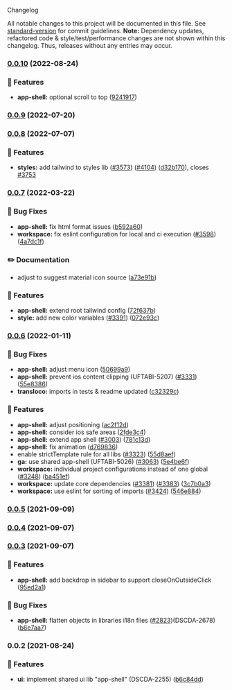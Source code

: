  Changelog

All notable changes to this project will be documented in this file. See [standard-version](https://github.com/conventional-changelog/standard-version) for commit guidelines.
**Note:** Dependency updates, refactored code & style/test/performance changes are not shown within this changelog. Thus, releases without any entries may occur.

### [0.0.10](https://github.com/Schaeffler-Group/frontend-schaeffler/compare/app-shell-v0.0.9...app-shell-v0.0.10) (2022-08-24)


### 🎸 Features

* **app-shell:** optional scroll to top ([9241917](https://github.com/Schaeffler-Group/frontend-schaeffler/commit/924191765d426e8d0b2da6049f1833449c4edcd7))

### [0.0.9](https://github.com/Schaeffler-Group/frontend-schaeffler/compare/app-shell-v0.0.8...app-shell-v0.0.9) (2022-07-20)

### [0.0.8](https://github.com/Schaeffler-Group/frontend-schaeffler/compare/app-shell-v0.0.7...app-shell-v0.0.8) (2022-07-07)


### 🎸 Features

* **styles:** add tailwind to styles lib ([#3573](https://github.com/Schaeffler-Group/frontend-schaeffler/issues/3573)) ([#4104](https://github.com/Schaeffler-Group/frontend-schaeffler/issues/4104)) ([d32b170](https://github.com/Schaeffler-Group/frontend-schaeffler/commit/d32b170c13de73f90b3a792d9f50f29cede37898)), closes [#3753](https://github.com/Schaeffler-Group/frontend-schaeffler/issues/3753)

### [0.0.7](https://github.com/Schaeffler-Group/frontend-schaeffler/compare/app-shell-v0.0.6...app-shell-v0.0.7) (2022-03-22)


### 🐛 Bug Fixes

* **app-shell:** fix html format issues ([b592a60](https://github.com/Schaeffler-Group/frontend-schaeffler/commit/b592a604077ffbbb0bcb36386de41c5346b5def1))
* **workspace:** fix eslint configuration for local and ci execution ([#3598](https://github.com/Schaeffler-Group/frontend-schaeffler/issues/3598)) ([4a7dc1f](https://github.com/Schaeffler-Group/frontend-schaeffler/commit/4a7dc1fe79d94b6d8ddfa7cf2644e3bbc11a3e80))


### ✏️ Documentation

* adjust to suggest material icon source ([a73e91b](https://github.com/Schaeffler-Group/frontend-schaeffler/commit/a73e91b89002ba7f7768461b1fae6713cc88a30a))


### 🎸 Features

* **app-shell:** extend root tailwind config ([72f637b](https://github.com/Schaeffler-Group/frontend-schaeffler/commit/72f637baf7a42fdffe455213053231c6006b6870))
* **style:** add new color variables ([#3391](https://github.com/Schaeffler-Group/frontend-schaeffler/issues/3391)) ([072e93c](https://github.com/Schaeffler-Group/frontend-schaeffler/commit/072e93cc90858f751717e10e383f87ab2d4c61f6))

### [0.0.6](https://github.com/Schaeffler-Group/frontend-schaeffler/compare/app-shell-v0.0.5...app-shell-v0.0.6) (2022-01-11)


### 🐛 Bug Fixes

* **app-shell:** adjust menu icon ([50699a9](https://github.com/Schaeffler-Group/frontend-schaeffler/commit/50699a968ccb34e36451f7aa67f78aa83c7d0d13))
* **app-shell:** prevent ios content clipping (UFTABI-5207) ([#3331](https://github.com/Schaeffler-Group/frontend-schaeffler/issues/3331)) ([55e8386](https://github.com/Schaeffler-Group/frontend-schaeffler/commit/55e8386108f249e08d5e0c83e4156a13a6a23de6))
* **transloco:** imports in tests & readme updated ([c32329c](https://github.com/Schaeffler-Group/frontend-schaeffler/commit/c32329ce19668460abac5b3997f0e937b3bfe5ba))


### 🎸 Features

* **app-shell:** adjust positioning ([ac2f12d](https://github.com/Schaeffler-Group/frontend-schaeffler/commit/ac2f12d3b90bc2a60fffe69b8bc99a0efcf51fe6))
* **app-shell:** consider ios safe areas ([2fde3c4](https://github.com/Schaeffler-Group/frontend-schaeffler/commit/2fde3c4decf2bab20a7ff4198ef9c7035098a301))
* **app-shell:** extend app shell ([#3003](https://github.com/Schaeffler-Group/frontend-schaeffler/issues/3003)) ([781c13d](https://github.com/Schaeffler-Group/frontend-schaeffler/commit/781c13d61fac9aea94800e5e008cbfbd320de411))
* **app-shell:** fix animation ([d769836](https://github.com/Schaeffler-Group/frontend-schaeffler/commit/d769836e8b80962ec7a57ef40d05de0f850315ad))
* enable strictTemplate rule for all libs ([#3323](https://github.com/Schaeffler-Group/frontend-schaeffler/issues/3323)) ([55d8aef](https://github.com/Schaeffler-Group/frontend-schaeffler/commit/55d8aefd36823a5774979b7393cbe4dff41ba7de))
* **ga:** use shared app-shell (UFTABI-5026) ([#3063](https://github.com/Schaeffler-Group/frontend-schaeffler/issues/3063)) ([5e4be6f](https://github.com/Schaeffler-Group/frontend-schaeffler/commit/5e4be6f1f34b15f8d5621049700d964afc83210c))
* **workspace:** individual project configurations instead of one global ([#3248](https://github.com/Schaeffler-Group/frontend-schaeffler/issues/3248)) ([ba451ef](https://github.com/Schaeffler-Group/frontend-schaeffler/commit/ba451ef87c9c9cff99440b9739c9ebf4069a16dc))
* **workspace:** update core dependencies ([#3381](https://github.com/Schaeffler-Group/frontend-schaeffler/issues/3381)) ([#3383](https://github.com/Schaeffler-Group/frontend-schaeffler/issues/3383)) ([3c7b0a3](https://github.com/Schaeffler-Group/frontend-schaeffler/commit/3c7b0a37be3104fc216c3ee6506d5f8ce2cadb21))
* **workspace:** use eslint for sorting of imports ([#3424](https://github.com/Schaeffler-Group/frontend-schaeffler/issues/3424)) ([546e884](https://github.com/Schaeffler-Group/frontend-schaeffler/commit/546e8845a9250580ccdc982e3f5c1d818f8678bd))

### [0.0.5](https://github.com/Schaeffler-Group/frontend-schaeffler/compare/app-shell-v0.0.5...app-shell-v0.0.3) (2021-09-09)

### [0.0.4](https://github.com/Schaeffler-Group/frontend-schaeffler/compare/app-shell-v0.0.4...app-shell-v0.0.3) (2021-09-07)

### [0.0.3](https://github.com/Schaeffler-Group/frontend-schaeffler/compare/app-shell-v0.0.3...app-shell-v0.0.2) (2021-09-07)


### 🎸 Features

* **app-shell:** add backdrop in sidebar to support closeOnOutsideClick ([95ed2a1](https://github.com/Schaeffler-Group/frontend-schaeffler/commit/95ed2a1288cff0114df976e141d5062ef3ab54d6))


### 🐛 Bug Fixes

* **app-shell:** flatten objects in libraries i18n files ([#2823](https://github.com/Schaeffler-Group/frontend-schaeffler/issues/2823))(DSCDA-2678) ([b6e7aa7](https://github.com/Schaeffler-Group/frontend-schaeffler/commit/b6e7aa7053de77490a4011f11045eaa3e299b96c))

### 0.0.2 (2021-08-24)


### 🎸 Features

* **ui:** implement shared ui lib "app-shell" (DSCDA-2255) ([b6c84dd](https://github.com/Schaeffler-Group/frontend-schaeffler/commit/b6c84dd93d557660f6d22ff4bd54745ad0e5088e))
